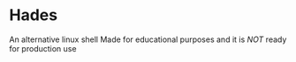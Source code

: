 # Hades
An alternative linux shell
Made for educational purposes and it is *NOT* ready for production use
